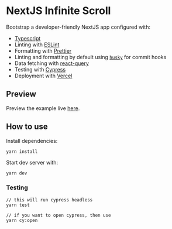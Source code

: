 # NextJS Infinite Scroll

Bootstrap a developer-friendly NextJS app configured with:

- [Typescript](https://www.typescriptlang.org/)
- Linting with [ESLint](https://eslint.org/)
- Formatting with [Prettier](https://prettier.io/)
- Linting and formatting by default using [`husky`](https://github.com/typicode/husky) for commit hooks
- Data fetching with [react-query](https://react-query.tanstack.com/)
- Testing with [Cypress](https://www.cypress.io/)
- Deployment with [Vercel](https://vercel.com/)

## Preview

Preview the example live [here](https://nextjs-infitine-scroll.vercel.app/).

## How to use

Install dependencies:

```
yarn install
```

Start dev server with:

```
yarn dev
```

### Testing

```
// this will run cypress headless
yarn test

// if you want to open cypress, then use
yarn cy:open

```
